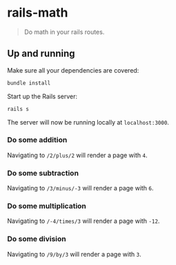 # rails-math

> Do math in your rails routes.

## Up and running

Make sure all your dependencies are covered:

```bash
bundle install
```

Start up the Rails server:

```bash
rails s
```

The server will now be running locally at `localhost:3000`.

### Do some addition

Navigating to `/2/plus/2` will render a page with `4`.

### Do some subtraction

Navigating to `/3/minus/-3` will render a page with `6`.

### Do some multiplication

Navigating to `/-4/times/3` will render a page with `-12`.

### Do some division

Navigating to `/9/by/3` will render a page with `3`.
